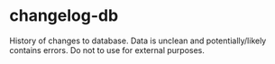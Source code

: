 # changelog-db

History of changes to database. Data is unclean and potentially/likely contains errors. Do not to use for external purposes.



